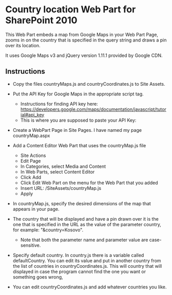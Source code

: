 Country location Web Part for SharePoint 2010
=============================================

This Web Part embeds a map from Google Maps in your Web Part Page, zooms in on the country that is specified in the query string and draws a pin over its location.

It uses Google Maps v3 and jQuery version 1.11.1 provided by Google CDN.

Instructions
----

- Copy the files countryMaps.js and countryCoordinates.js to Site Assets.

- Put the API Key for Google Maps in the appropriate script tag. 
    - Instructions for finding API key here:
https://developers.google.com/maps/documentation/javascript/tutorial#api_key
    - This is where you are supposed to paste your API Key:
<script src="https://maps.googleapis.com/maps/api/js?key=YourApiKey"></script>

- Create a WebPart Page in Site Pages. I have named my page countryMap.aspx

- Add a Content Editor Web Part that uses the countryMap.js file
    - Site Actions
    - Edit Page
    - In Categories, select Media and Content
    - In Web Parts, select Content Editor
    - Click Add
    - Click Edit Web Part on the menu for the Web Part that you added
    - Insert URL: /SiteAssets/countryMap.js
    - Apply

- In countryMap.js, specify the desired dimensions of the map that appears in your page.

- The country that will be displayed and have a pin drawn over it is the one that is specified in the URL as the value of the parameter country, for example: "&country=Kosovo".
    - Note that both the parameter name and parameter value are case-sensitive.

- Specify default country. In country.js there is a variable called defaultCountry. You can edit its value and put in another country from the list of countries in countryCoordinates.js. This will country that will displayed in case the program cannot find the one you want or something goes wrong,

- You can edit countryCoordinates.js and add whatever countries you like.